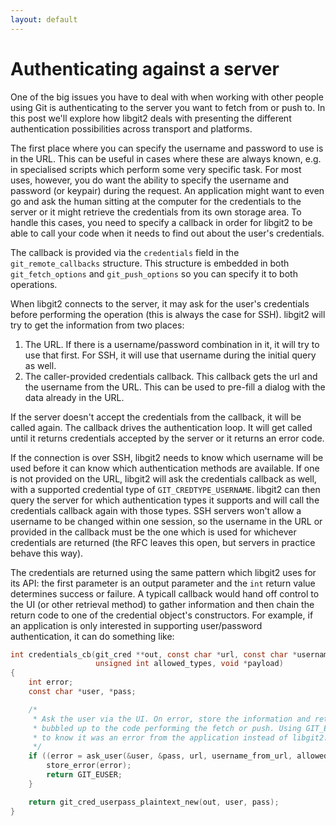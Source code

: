 ```yaml
---
layout: default
---
```


# Authenticating against a server

One of the big issues you have to deal with when working with
other people using Git is authenticating to the server you want to
fetch from or push to. In this post we'll explore how libgit2 deals
with presenting the different authentication possibilities across
transport and platforms.

The first place where you can specify the username and password to use
is in the URL. This can be useful in cases where these are always
known, e.g. in specialised scripts which perform some very specific
task. For most uses, however, you do want the ability to specify
the username and password (or keypair) during the request. An
application might want to even go and ask the human sitting at the
computer for the credentials to the server or it might retrieve the
credentials from its own storage area. To handle this cases, you need
to specify a callback in order for libgit2 to be able to call your
code when it needs to find out about the user's credentials.

The callback is provided via the `credentials` field in the
`git_remote_callbacks` structure. This structure is embedded in both
`git_fetch_options` and `git_push_options` so you can specify it to
both operations.

When libgit2 connects to the server, it may ask for the user's
credentials before performing the operation (this is always the case
for SSH). libgit2 will try to get the information from two places:

1. The URL. If there is a username/password combination in it, it will
   try to use that first. For SSH, it will use that username during
   the initial query as well.
2. The caller-provided credentials callback. This callback gets the
   url and the username from the URL. This can be used to pre-fill a
   dialog with the data already in the URL.

If the server doesn't accept the credentials from the callback, it
will be called again. The callback drives the authentication loop. It
will get called until it returns credentials accepted by the server or
it returns an error code.

If the connection is over SSH, libgit2 needs to know which username
will be used before it can know which authentication methods are
available. If one is not provided on the URL, libgit2 will ask the
credentials callback as well, with a supported credential type of
`GIT_CREDTYPE_USERNAME`. libgit2 can then query the server for which
authentication types it supports and will call the credentials
callback again with those types. SSH servers won't allow a username to
be changed within one session, so the username in the URL or provided
in the callback must be the one which is used for whichever
credentials are returned (the RFC leaves this open, but servers in
practice behave this way).

The credentials are returned using the same pattern which libgit2 uses
for its API: the first parameter is an output parameter and the `int`
return value determines success or failure. A typicall callback would
hand off control to the UI (or other retrieval method) to gather
information and then chain the return code to one of the credential
object's constructors. For example, if an application is only
interested in supporting user/password authentication, it can do something like:

```C
int credentials_cb(git_cred **out, const char *url, const char *username_from_url,
                   unsigned int allowed_types, void *payload)
{
    int error;
	const char *user, *pass;

    /*
     * Ask the user via the UI. On error, store the information and return GIT_EUSER which will be
	 * bubbled up to the code performing the fetch or push. Using GIT_EUSER allows the application
	 * to know it was an error from the application instead of libgit2.
     */
    if ((error = ask_user(&user, &pass, url, username_from_url, allowed_types)) < 0) {
        store_error(error);
        return GIT_EUSER;
    }

	return git_cred_userpass_plaintext_new(out, user, pass);
}
```

